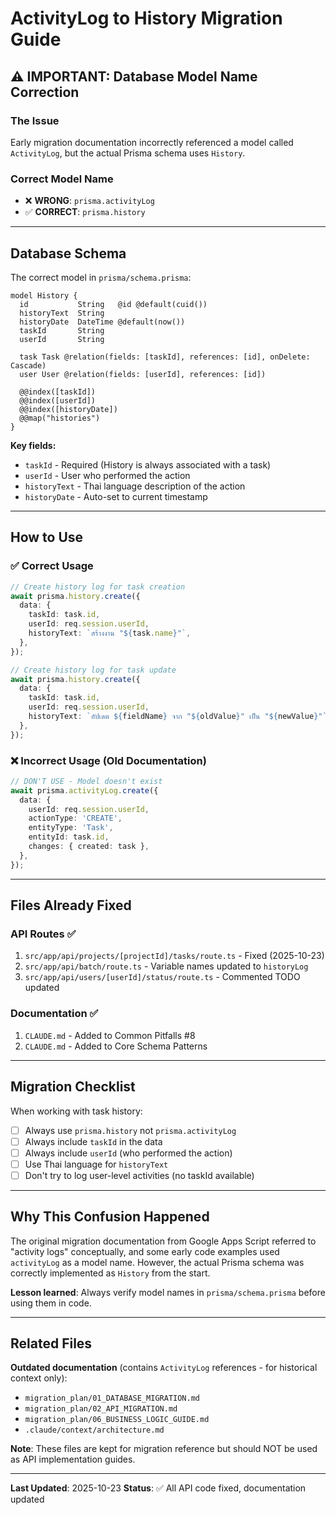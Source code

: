 # ActivityLog to History Migration Guide

## ⚠️ IMPORTANT: Database Model Name Correction

### The Issue
Early migration documentation incorrectly referenced a model called `ActivityLog`, but the actual Prisma schema uses `History`.

### Correct Model Name
- ❌ **WRONG**: `prisma.activityLog`
- ✅ **CORRECT**: `prisma.history`

---

## Database Schema

The correct model in `prisma/schema.prisma`:

```prisma
model History {
  id           String   @id @default(cuid())
  historyText  String
  historyDate  DateTime @default(now())
  taskId       String
  userId       String

  task Task @relation(fields: [taskId], references: [id], onDelete: Cascade)
  user User @relation(fields: [userId], references: [id])

  @@index([taskId])
  @@index([userId])
  @@index([historyDate])
  @@map("histories")
}
```

**Key fields:**
- `taskId` - Required (History is always associated with a task)
- `userId` - User who performed the action
- `historyText` - Thai language description of the action
- `historyDate` - Auto-set to current timestamp

---

## How to Use

### ✅ Correct Usage

```typescript
// Create history log for task creation
await prisma.history.create({
  data: {
    taskId: task.id,
    userId: req.session.userId,
    historyText: `สร้างงาน "${task.name}"`,
  },
});

// Create history log for task update
await prisma.history.create({
  data: {
    taskId: task.id,
    userId: req.session.userId,
    historyText: `อัปเดต ${fieldName} จาก "${oldValue}" เป็น "${newValue}"`,
  },
});
```

### ❌ Incorrect Usage (Old Documentation)

```typescript
// DON'T USE - Model doesn't exist
await prisma.activityLog.create({
  data: {
    userId: req.session.userId,
    actionType: 'CREATE',
    entityType: 'Task',
    entityId: task.id,
    changes: { created: task },
  },
});
```

---

## Files Already Fixed

### API Routes ✅
1. `src/app/api/projects/[projectId]/tasks/route.ts` - Fixed (2025-10-23)
2. `src/app/api/batch/route.ts` - Variable names updated to `historyLog`
3. `src/app/api/users/[userId]/status/route.ts` - Commented TODO updated

### Documentation ✅
1. `CLAUDE.md` - Added to Common Pitfalls #8
2. `CLAUDE.md` - Added to Core Schema Patterns

---

## Migration Checklist

When working with task history:

- [ ] Always use `prisma.history` not `prisma.activityLog`
- [ ] Always include `taskId` in the data
- [ ] Always include `userId` (who performed the action)
- [ ] Use Thai language for `historyText`
- [ ] Don't try to log user-level activities (no taskId available)

---

## Why This Confusion Happened

The original migration documentation from Google Apps Script referred to "activity logs" conceptually, and some early code examples used `activityLog` as a model name. However, the actual Prisma schema was correctly implemented as `History` from the start.

**Lesson learned**: Always verify model names in `prisma/schema.prisma` before using them in code.

---

## Related Files

**Outdated documentation** (contains `ActivityLog` references - for historical context only):
- `migration_plan/01_DATABASE_MIGRATION.md`
- `migration_plan/02_API_MIGRATION.md`
- `migration_plan/06_BUSINESS_LOGIC_GUIDE.md`
- `.claude/context/architecture.md`

**Note**: These files are kept for migration reference but should NOT be used as API implementation guides.

---

**Last Updated**: 2025-10-23
**Status**: ✅ All API code fixed, documentation updated
